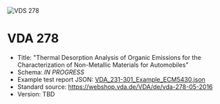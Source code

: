![VDS 278](https://github.com/user-attachments/assets/80d2bffa-ec2d-4f6f-91be-9bc244e9fa63)

# VDA 278
  - Title: "Thermal Desorption Analysis of Organic Emissions for the Characterization of Non-Metallic Materials for Automobiles"
  - Schema: _IN PROGRESS_
  - Example test report JSON: [VDA_231-301_Example_ECM5430.json](./VDA_231-301_Example_ECM5430.json)
  - Standard source: https://webshop.vda.de/VDA/de/vda-278-05-2016
  - Version: TBD
